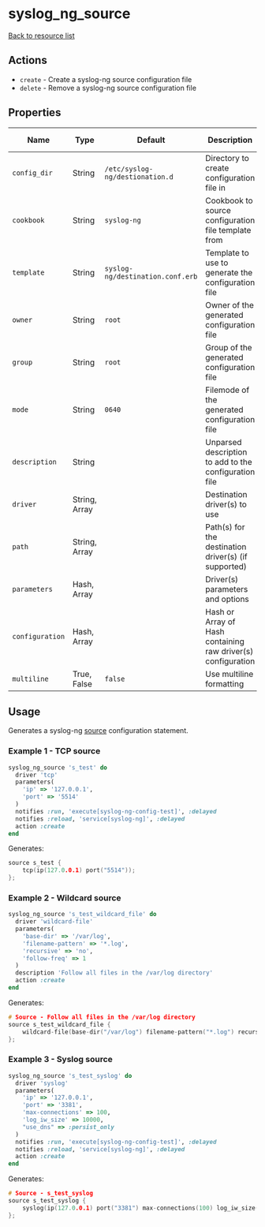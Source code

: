 # syslog_ng_source

[Back to resource list](../README.md#resources)

## Actions

- `create` - Create a syslog-ng source configuration file
- `delete` - Remove a syslog-ng source configuration file

## Properties

| Name                   | Type          | Default                          | Description                                                         | Allowed Values      |
| ---------------------- | ------------- | -------------------------------- | ------------------------------------------------------------------- | ------------------- |
| `config_dir`           | String        | `/etc/syslog-ng/destionation.d`  | Directory to create configuration file in                           |                     |
| `cookbook`             | String        | `syslog-ng`                      | Cookbook to source configuration file template from                 |                     |
| `template`             | String        | `syslog-ng/destination.conf.erb` | Template to use to generate the configuration file                  |                     |
| `owner`                | String        | `root`                           | Owner of the generated configuration file                           |                     |
| `group`                | String        | `root`                           | Group of the generated configuration file                           |                     |
| `mode`                 | String        | `0640`                           | Filemode of the generated configuration file                        |                     |
| `description`          | String        |                                  | Unparsed description to add to the configuration file               |                     |
| `driver`               | String, Array |                                  | Destination driver(s) to use                                        |                     |
| `path`                 | String, Array |                                  | Path(s) for the destination driver(s) (if supported)                |                     |
| `parameters`           | Hash, Array   |                                  | Driver(s) parameters and options                                    |                     |
| `configuration`        | Hash, Array   |                                  | Hash or Array of Hash containing raw driver(s) configuration        |                     |
| `multiline`            | True, False   | `false`                          | Use multiline formatting                                            |                     |

## Usage

Generates a syslog-ng [source](https://www.syslog-ng.com/technical-documents/doc/syslog-ng-open-source-edition/3.22/administration-guide/16#TOPIC-1209125) configuration statement.

### Example 1 - TCP source

```ruby
syslog_ng_source 's_test' do
  driver 'tcp'
  parameters(
    'ip' => '127.0.0.1',
    'port' => '5514'
  )
  notifies :run, 'execute[syslog-ng-config-test]', :delayed
  notifies :reload, 'service[syslog-ng]', :delayed
  action :create
end
```

Generates:

```c
source s_test {
    tcp(ip(127.0.0.1) port("5514"));
};
```

### Example 2 - Wildcard source

```ruby
syslog_ng_source 's_test_wildcard_file' do
  driver 'wildcard-file'
  parameters(
    'base-dir' => '/var/log',
    'filename-pattern' => '*.log',
    'recursive' => 'no',
    'follow-freq' => 1
  )
  description 'Follow all files in the /var/log directory'
  action :create
end

```

Generates:

```c
# Source - Follow all files in the /var/log directory
source s_test_wildcard_file {
    wildcard-file(base-dir("/var/log") filename-pattern("*.log") recursive(no) follow-freq(1));
};
```

### Example 3 - Syslog source

```ruby
syslog_ng_source 's_test_syslog' do
  driver 'syslog'
  parameters(
    'ip' => '127.0.0.1',
    'port' => '3381',
    'max-connections' => 100,
    'log_iw_size' => 10000,
    "use_dns" => :persist_only
  )
  notifies :run, 'execute[syslog-ng-config-test]', :delayed
  notifies :reload, 'service[syslog-ng]', :delayed
  action :create
end
```

Generates:

```c
# Source - s_test_syslog
source s_test_syslog {
    syslog(ip(127.0.0.1) port("3381") max-connections(100) log_iw_size(10000) use_dns(persist_only));
};
```
